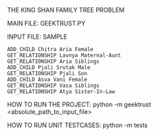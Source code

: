 THE KING SHAN FAMILY TREE PROBLEM
    
MAIN FILE: GEEKTRUST.PY

INPUT FILE: SAMPLE

    ADD_CHILD Chitra Aria Female
    GET_RELATIONSHIP Lavnya Maternal-Aunt
    GET_RELATIONSHIP Aria Siblings
    ADD_CHILD Pjali Srutak Male
    GET_RELATIONSHIP Pjali Son
    ADD_CHILD Asva Vani Female
    GET_RELATIONSHIP Vasa Siblings
    GET_RELATIONSHIP Atya Sister-In-Law

HOW TO RUN THE PROJECT:
    python -m geektrust <absolute_path_to_input_file>
    
HOW TO RUN UNIT TESTCASES:
    python -m tests
        
